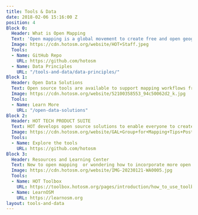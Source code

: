 ```yaml
---
title: Tools & Data
date: 2018-02-06 15:16:00 Z
position: 4
Block 0:
  Header: What is Open Mapping
  Text: 'Open mapping is a global movement to create free and open geographic data, grounded in open source principles and data protection. Humanitarian OpenStreetMap Team serves as a platform that fosters community building, collaboration and development of resources to contribute to the movement. A core part of the movement is <a href="www.openstreetmap.org">OpenStreetMap (OSM)</a>, an independent and crowdsourced project to map the world driven by a growing community of mappers. <br> <br> There are many open source tools available to use in your end to end mapping workflows, and resources to use OSM and other open data to better share and utilize data for better decisions. HOT contributes to the open source mapping community as part of HOT’s product suite. If you are interested in contributing or repurposing our tools, you can access all our code, documentation, and other resources on GitHub.'
  Image: https://cdn.hotosm.org/website/HOT+Staff.jpeg
  Tools:
  - Name: GitHub Repo
    URL: https://github.com/hotosm
  - Name: Data Principles
    URL: "/tools-and-data/data-principles/"
Block 1:
  Header: Open Data Solutions
  Text: Open source tools are available to support mapping workflows from data management design and collection to analysis and visualization. We have compiled a list of tools for use at every stage of open mapping, including tools to better utilize OpenStreetMap and other open data sources into your data workflows. 
  Image: https://cdn.hotosm.org/website/52100358553_94c50062d2_k.jpg
  Tools:
  - Name: Learn More
    URL: "/open-data-solutions" 
Block 2:
  Header: HOT TECH PRODUCT SUITE
  Text: HOT develops open source solutions to enable everyone to create and use open mapping data, focusing on how we can lower the barrier to entry for everyone to do so. HOT works in collaboration with volunteers and other supporters that also value free and open software and data.
  Image: https://cdn.hotosm.org/website/GAL+Group+for+Mapping+Tips+Post.jpg
  Tools:
  - Name: Explore the tools
    URL: https://github.com/hotosm
Block 3:
  Header: Resources and Learning Center
  Text: New to open mapping  or wondering how to incorporate more open data into your workflows? Our resources and trainings are your starting points to learn more about open mapping movement and OpenStreetMap. 
  Image: https://cdn.hotosm.org/website/IMG-20230121-WA0005.jpg
  Tools:
  - Name: HOT Toolbox
    URL: https://toolbox.hotosm.org/pages/introduction/how_to_use_toolbox/
  - Name: LearnOSM
    URL: https://learnosm.org
layout: tools-and-data
---
```



